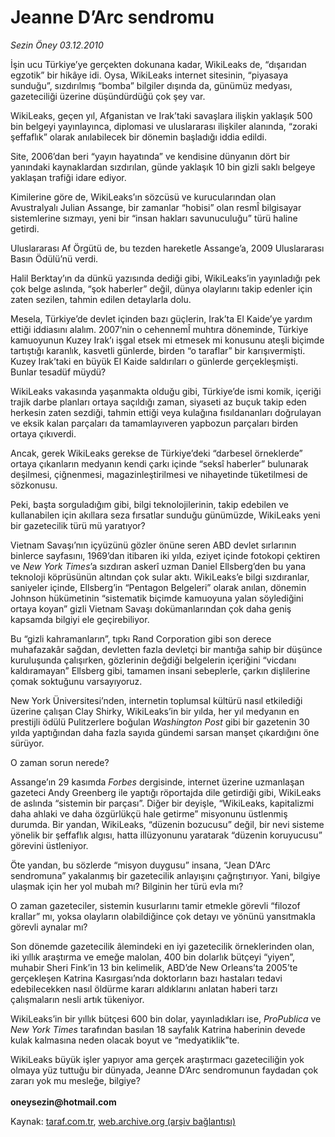 # Jeanne D’Arc sendromu

*Sezin Öney 03.12.2010*

<div class="yazi"><p>İşin ucu Türkiye’ye gerçekten dokunana kadar, WikiLeaks de, “dışarıdan egzotik” bir hikâye idi. Oysa, WikiLeaks internet sitesinin, “piyasaya sunduğu”, sızdırılmış “bomba” bilgiler dışında da, günümüz medyası, gazeteciliği üzerine düşündürdüğü çok şey var. </p>
<p>WikiLeaks, geçen yıl, Afganistan ve Irak’taki savaşlara ilişkin yaklaşık 500 bin belgeyi yayınlayınca, diplomasi ve uluslararası ilişkiler alanında, “zoraki şeffaflık” olarak anılabilecek bir dönemin başladığı iddia edildi.</p>
<p>Site, 2006’dan beri “yayın hayatında” ve kendisine dünyanın dört bir yanındaki kaynaklardan sızdırılan, günde yaklaşık 10 bin gizli saklı belgeye yaklaşan trafiği idare ediyor.</p>
<p>Kimilerine göre de, WikiLeaks’ın sözcüsü ve kurucularından olan Avustralyalı Julian Assange, bir zamanlar “hobisi” olan resmÎ bilgisayar sistemlerine sızmayı, yeni bir “insan hakları savunuculuğu” türü haline getirdi. </p>
<p>Uluslararası Af Örgütü de, bu tezden hareketle Assange’a, 2009 Uluslararası Basın Ödülü’nü verdi. </p>
<p>Halil Berktay’ın da dünkü yazısında dediği gibi, WikiLeaks’in yayınladığı pek çok belge aslında, “şok haberler” değil, dünya olaylarını takip edenler için zaten sezilen, tahmin edilen detaylarla dolu.</p>
<p>Mesela, Türkiye’de devlet içinden bazı güçlerin, Irak’ta El Kaide’ye yardım ettiği iddiasını alalım. 2007’nin o cehennemÎ muhtıra döneminde, Türkiye kamuoyunun Kuzey Irak’ı işgal etsek mi etmesek mi konusunu ateşli biçimde tartıştığı karanlık, kasvetli günlerde, birden “o taraflar” bir karışıvermişti. Kuzey Irak’taki en büyük El Kaide saldırıları o günlerde gerçekleşmişti. Bunlar tesadüf müydü? </p>
<p>WikiLeaks vakasında yaşanmakta olduğu gibi, Türkiye’de ismi komik, içeriği trajik darbe planları ortaya saçıldığı zaman, siyaseti az buçuk takip eden herkesin zaten sezdiği, tahmin ettiği veya kulağına fısıldananları doğrulayan ve eksik kalan parçaları da tamamlayıveren yapbozun parçaları birden ortaya çıkıverdi. </p>
<p>Ancak, gerek WikiLeaks gerekse de Türkiye’deki “darbesel örneklerde” ortaya çıkanların medyanın kendi çarkı içinde “seksî haberler” bulunarak deşilmesi, çiğnenmesi, magazinleştirilmesi ve nihayetinde tüketilmesi de sözkonusu. </p>
<p>Peki, başta sorguladığım gibi, bilgi teknolojilerinin, takip edebilen ve kullanabilen için akıllara seza fırsatlar sunduğu günümüzde, WikiLeaks yeni bir gazetecilik türü mü yaratıyor?</p>
<p>Vietnam Savaşı’nın içyüzünü gözler önüne seren ABD devlet sırlarının binlerce sayfasını, 1969’dan itibaren iki yılda, eziyet içinde fotokopi çektiren ve <i>New York Times</i>’a sızdıran askerî uzman Daniel Ellsberg’den bu yana teknoloji köprüsünün altından çok sular aktı. WikiLeaks’e bilgi sızdıranlar, saniyeler içinde, Ellsberg’in “Pentagon Belgeleri” olarak anılan, dönemin Johnson hükümetinin “sistematik biçimde kamuoyuna yalan söylediğini ortaya koyan” gizli Vietnam Savaşı dokümanlarından çok daha geniş kapsamda bilgiyi ele geçirebiliyor. </p>
<p>Bu “gizli kahramanların”, tıpkı Rand Corporation gibi son derece muhafazakâr sağdan, devletten fazla devletçi bir mantığa sahip bir düşünce kuruluşunda çalışırken, gözlerinin değdiği belgelerin içeriğini “vicdanı kaldıramayan” Ellsberg gibi, tamamen insani sebeplerle, çarkın dişlilerine çomak soktuğunu varsayıyoruz. </p>
<p>New York Üniversitesi’nden, internetin toplumsal kültürü nasıl etkilediği üzerine çalışan Clay Shirky, WikiLeaks’in bir yılda, her yıl medyanın en prestijli ödülü Pulitzerlere boğulan <i>Washington Post</i> gibi bir gazetenin 30 yılda yaptığından daha fazla sayıda gündemi sarsan manşet çıkardığını öne sürüyor. </p>
<p>O zaman sorun nerede?</p>
<p>Assange’ın 29 kasımda <i>Forbes</i> dergisinde, internet üzerine uzmanlaşan gazeteci Andy Greenberg ile yaptığı röportajda dile getirdiği gibi, WikiLeaks de aslında “sistemin bir parçası”. Diğer bir deyişle, “WikiLeaks, kapitalizmi daha ahlaki ve daha özgürlükçü hale getirme” misyonunu üstlenmiş durumda. Bir yandan, WikiLeaks, “düzenin bozucusu” değil, bir nevi sisteme yönelik bir şeffaflık algısı, hatta illüzyonunu yaratarak “düzenin koruyucusu” görevini üstleniyor. </p>
<p>Öte yandan, bu sözlerde “misyon duygusu” insana, “Jean D’Arc sendromuna” yakalanmış bir gazetecilik anlayışını çağrıştırıyor. Yani, bilgiye ulaşmak için her yol mubah mı? Bilginin her türü evla mı?</p>
<p>O zaman gazeteciler, sistemin kusurlarını tamir etmekle görevli “filozof krallar” mı, yoksa olayların olabildiğince çok detayı ve yönünü yansıtmakla görevli aynalar mı?</p>
<p>Son dönemde gazetecilik âlemindeki en iyi gazetecilik örneklerinden olan, iki yıllık araştırma ve emeğe malolan, 400 bin dolarlık bütçeyi “yiyen”, muhabir Sheri Fink’in 13 bin kelimelik, ABD’de New Orleans’ta 2005’te gerçekleşen Katrina Kasırgası’nda doktorların bazı hastaları tedavi edebilecekken nasıl öldürme kararı aldıklarını anlatan haberi tarzı çalışmaların nesli artık tükeniyor. </p>
<p>WikiLeaks’in bir yıllık bütçesi 600 bin dolar, yayınladıkları ise, <i>ProPublica</i> ve <i>New York Times</i> tarafından basılan 18 sayfalık Katrina haberinin devede kulak kalmasına neden olacak boyut ve “medyatiklik”te. </p>
<p>WikiLeaks büyük işler yapıyor ama gerçek araştırmacı gazeteciliğin yok olmaya yüz tuttuğu bir dünyada, Jeanne D’Arc sendromunun faydadan çok zararı yok mu mesleğe, bilgiye?<br/><br/><b>oneysezin@hotmail.com</b></p></div>

Kaynak: [taraf.com.tr](http://www.taraf.com.tr:80/sezin-oney/makale-jeanne-d-arc-sendromu.htm), [web.archive.org (arşiv bağlantısı)](http://web.archive.org/web/20101213232714/http://www.taraf.com.tr:80/sezin-oney/makale-jeanne-d-arc-sendromu.htm)
